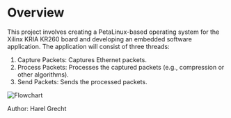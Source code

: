 # Overview
This project involves creating a PetaLinux-based operating system for the Xilinx KRIA KR260 board and developing an embedded software application. The application will consist of three threads:

1. Capture Packets: Captures Ethernet packets.
2. Process Packets: Processes the captured packets (e.g., compression or other algorithms).
3. Send Packets: Sends the processed packets.

![Flowchart](C:\Projects\VisualStudio_Projects\MUST\FlowChart.png)

Author: Harel Grecht
